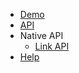 - [Demo](http://www.easybui.com/demo/)
- [API](http://www.easybui.com/demo/api/)
- Native API
  - [Link API](http://dev.bingocc.com/btapi/)
- [Help](help.md)